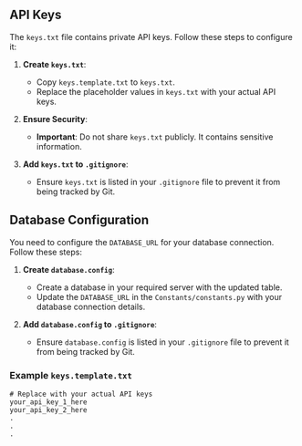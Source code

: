 ## API Keys

The `keys.txt` file contains private API keys. Follow these steps to configure it:

1. **Create `keys.txt`**:
   - Copy `keys.template.txt` to `keys.txt`.
   - Replace the placeholder values in `keys.txt` with your actual API keys.

2. **Ensure Security**:
   - **Important**: Do not share `keys.txt` publicly. It contains sensitive information.

3. **Add `keys.txt` to `.gitignore`**:
   - Ensure `keys.txt` is listed in your `.gitignore` file to prevent it from being tracked by Git.

## Database Configuration

You need to configure the `DATABASE_URL` for your database connection. Follow these steps:

1. **Create `database.config`**:
   - Create a database in your required server with the updated table.
   - Update the `DATABASE_URL` in the `Constants/constants.py` with your database connection details.

2. **Add `database.config` to `.gitignore`**:
   - Ensure `database.config` is listed in your `.gitignore` file to prevent it from being tracked by Git.

### Example `keys.template.txt`

```plaintext
# Replace with your actual API keys
your_api_key_1_here
your_api_key_2_here
.
.
.
